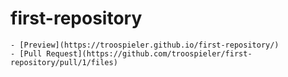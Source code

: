 # first-repository

    - [Preview](https://troospieler.github.io/first-repository/)
    - [Pull Request](https://github.com/troospieler/first-repository/pull/1/files)
